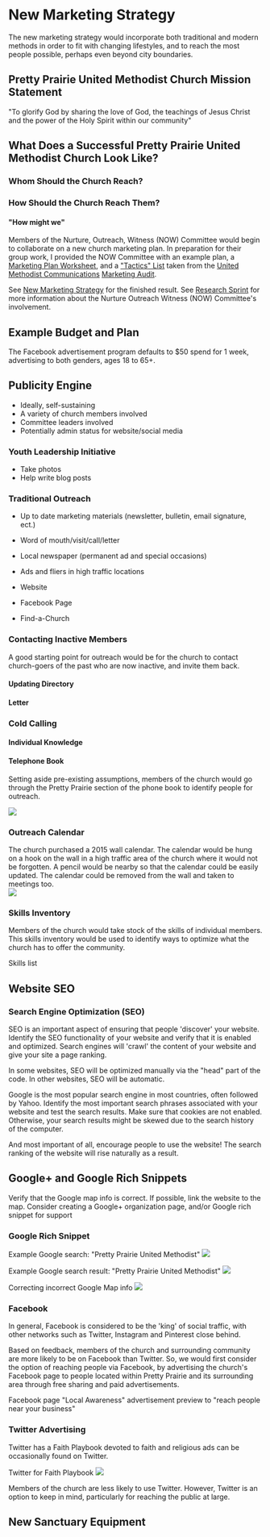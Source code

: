 # New Marketing Strategy

The new marketing strategy would incorporate both traditional and modern methods in order to fit with changing lifestyles, and to reach the most people possible, perhaps even beyond city boundaries. 

## Pretty Prairie United Methodist Church Mission Statement

"To glorify God by sharing the love of God, the teachings of Jesus Christ and the power of the Holy Spirit within our community"

## What Does a Successful Pretty Prairie United Methodist Church Look Like?

### Whom Should the Church Reach?

### How Should the Church Reach Them?

#### "How might we"

Members of the Nurture, Outreach, Witness (NOW) Committee would begin to collaborate on a new church marketing plan. In preparation for their group work, I provided the NOW Committee with an example plan, a [Marketing Plan Worksheet](http://s3.amazonaws.com/Website_Properties_UGC/market-your-church/documents/UMCOM_YOUR_MARKETING_PLAN_WORKSHEET.PDF), and a ["Tactics" List](http://s3.amazonaws.com/Website_Properties_UGC/market-your-church/documents/STEP_4_IMPLEMENTATION_HOMEWORK.PDF) taken from the [United Methodist Communications](http://www.umcom.org) [Marketing Audit](http://www.umcom.org/learn/market-your-church-getting-started). 

See [New Marketing Strategy](new_marketing_strategy.md) for the finished result. 
See [Research Sprint](research_sprint.md) for more information about the Nurture Outreach Witness (NOW) Committee's involvement. 

## Example Budget and Plan

The Facebook advertisement program defaults to $50 spend for 1 week, advertising to both genders, ages 18 to 65+.

## Publicity Engine
* Ideally, self-sustaining
* A variety of church members involved
* Committee leaders involved
* Potentially admin status for website/social media

### Youth Leadership Initiative

* Take photos
* Help write blog posts

### Traditional Outreach

* Up to date marketing materials (newsletter, bulletin, email signature, ect.)
* Word of mouth/visit/call/letter
* Local newspaper (permanent ad and special occasions)
* Ads and fliers in high traffic locations

* Website
* Facebook Page
* Find-a-Church

### Contacting Inactive Members

A good starting point for outreach would be for the church to contact church-goers of the past who are now inactive, and invite them back. 

#### Updating Directory

#### Letter

### Cold Calling

#### Individual Knowledge

#### Telephone Book

Setting aside pre-existing assumptions, members of the church would go through the Pretty Prairie section of the phone book to identify people for outreach. 

![](new-marketing-strategy/telephone-book.jpg)

### Outreach Calendar

The church purchased a 2015 wall calendar. The calendar would be hung on a hook on the wall in a high traffic area of the church where it would not be forgotten. A pencil would be nearby so that the calendar could be easily updated. The calendar could be removed from the wall and taken to meetings too.  
![](new-marketing-strategy/outreach-calendar.jpg)

### Skills Inventory

Members of the church would take stock of the skills of individual members. This skills inventory would be used to identify ways to optimize what the church has to offer the community. 

Skills list

## Website SEO

### Search Engine Optimization (SEO)
SEO is an important aspect of ensuring that people 'discover' your website. Identify the SEO functionality of your website and verify that it is enabled and optimized. Search engines will 'crawl' the content of your website and give your site a page ranking. 

In some websites, SEO will be optimized manually via the "head" part of the code. In other websites, SEO will be automatic. 

Google is the most popular search engine in most countries, often followed by Yahoo. Identify the most important search phrases associated with your website and test the search results. Make sure that cookies are not enabled. Otherwise, your search results might be skewed due to the search history of the computer. 

And most important of all, encourage people to use the website! The search ranking of the website will rise naturally as a result.

## Google+ and Google Rich Snippets
Verify that the Google map info is correct. If possible, link the website to the map. Consider creating a Google+ organization page, and/or Google rich snippet for support

### Google Rich Snippet
Example Google search: "Pretty Prairie United Methodist"
![](new-marketing-strategy/google-search-pretty-prairie-united.jpg)

Example Google search result: "Pretty Prairie United Methodist"
![](new-marketing-strategy/google-search-pretty-prairie-united-methodist.jpg)

Correcting incorrect Google Map info
![](new-marketing-strategy/google-pretty-prairie-united-methodist-church-report-a-problem.png)

### Facebook 

In general, Facebook is considered to be the 'king' of social traffic, with other networks such as Twitter, Instagram and Pinterest close behind.

Based on feedback, members of the church and surrounding community are more likely to be on Facebook than Twitter. So, we would first consider the option of reaching people via Facebook, by advertising the church's Facebook page to people located within Pretty Prairie and its surrounding area through free sharing and paid advertisements.

Facebook page "Local Awareness" advertisement preview to "reach people near your business" 

### Twitter Advertising

Twitter has a Faith Playbook devoted to faith and religious ads can be occasionally found on Twitter. 

Twitter for Faith Playbook
![](new-marketing-strategy/twitter-for-faith-playbook.png)

Members of the church are less likely to use Twitter. However, Twitter is an option to keep in mind, particularly for reaching the public at large. 

## New Sanctuary Equipment




